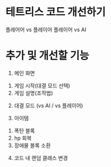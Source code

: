 # 테트리스 코드 개선하기
플레어어 vs 플레이어
플레이어 vs AI

# 추가 및 개선할 기능
1. 메인 화면
  1) 게임 시작(대결 모드 선택)
  2) 게임 설명(조작법)

2. 대결 모드 (vs AI / vs 플레이어)

3. 아이템
  1) 폭탄 블록
  2) hp 회복
  3) 장애물 블록 소환

4. 코드 내 랜덤 클래스 변경
